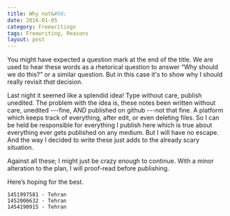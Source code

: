 ```yaml
---
title: Why not&#58;
date: 2016-01-05
category: Freewritings
tags: Freewriting, Reasons
layout: post
---
```


You might have expected a question mark at the end of the title. We are used to hear these words as a rhetorical question to  answer “Why should we do this?” or a similar question. But in this case it's to show why I should really revisit _that_ decision. 

<!--more-->

Last night it seemed like a splendid idea! Type without care, publish unedited. The problem with the idea is, these notes been written without care, unedited ---fine, AND published on github ---not that fine. A platform which keeps track of everything, after edit, or even deleting files. So I can be held be responsible for everything I publish here which is true about everything ever gets published on any medium. But I will have no escape. And the way I decided to write these just adds to the already scary situation. 

Against all these; I might just be crazy enough to continue. With a minor alteration to the plan, I will proof-read before publishing. 

Here’s hoping for the best.

```
1451997581 - Tehran  
1452006632 - Tehran
1454190915 - Tehran
```

